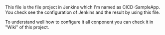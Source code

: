 This file is the file project in Jenkins which I'm named as CICD-SampleApp.
You check see the configuration of Jenkins and the result by using this file. 

To understand well how to configure it all conponent you can check it in "Wiki" of this project. 
